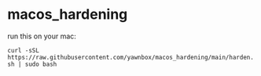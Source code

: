 # macos_hardening

run this on your mac:

`curl -sSL https://raw.githubusercontent.com/yawnbox/macos_hardening/main/harden.sh | sudo bash`
